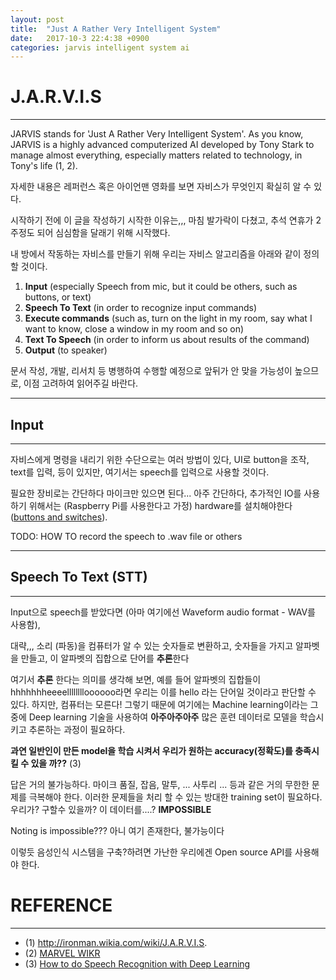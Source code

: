 ```yaml
---
layout: post
title:  "Just A Rather Very Intelligent System"
date:   2017-10-3 22:4:38 +0900
categories: jarvis intelligent system ai
---
```

# J.A.R.V.I.S
* * *
JARVIS stands for 'Just A Rather Very Intelligent System'. As you know, JARVIS is a highly advanced computerized AI developed by Tony Stark to manage almost everything, especially matters related to technology, in Tony's life (1, 2).

자세한 내용은 레퍼런스 혹은 아이언맨 영화를 보면 자비스가 무엇인지 확실히 알 수 있다.

시작하기 전에 이 글을 작성하기 시작한 이유는,,, 마침 발가락이 다쳤고, 추석 연휴가 2주정도 되어 심심함을 달래기 위해 시작했다.

내 방에서 작동하는 자비스를 만들기 위해 우리는 자비스 알고리즘을 아래와 같이 정의할 것이다.

1. **Input** (especially Speech from mic, but it could be others, such as buttons, or text)
2. **Speech To Text** (in order to recognize input commands)
3. **Execute commands** (such as, turn on the light in my room, say what I want to know, close a window in my room and so on)
4. **Text To Speech** (in order to inform us about results of the command)
5. **Output** (to speaker)

문서 작성, 개발, 리서치 등 병행하여 수행할 예정으로 앞뒤가 안 맞을 가능성이 높으므로, 이점 고려하여 읽어주길 바란다.

* * *
## Input
* * *
자비스에게 명령을 내리기 위한 수단으로는 여러 방법이 있다, UI로 button을 조작, text를 입력, 등이 있지만, 여기서는 speech를 입력으로 사용할 것이다.

필요한 장비로는 간단하다 마이크만 있으면 된다... 아주 간단하다, 추가적인 IO를 사용하기 위해서는 (Raspberry Pi를 사용한다고 가정) hardware를 설치해야한다 ([buttons and switches](https://www.cl.cam.ac.uk/projects/raspberrypi/tutorials/robot/buttons_and_switches/)).

TODO: HOW TO record the speech to .wav file or others

* * *
## Speech To Text (STT)
* * *
Input으로 speech를 받았다면 (아마 여기에선 Waveform audio format - WAV를 사용함),

대략,,, 소리 (파동)을 컴퓨터가 알 수 있는 숫자들로 변환하고, 숫자들을 가지고 알파벳을 만들고, 이 알파벳의 집합으로 단어를 **추론**한다

여기서 **추론** 한다는 의미를 생각해 보면, 예를 들어 알파벳의 집합들이 hhhhhhheeeelllllllloooooo라면 우리는 이를 hello 라는 단어일 것이라고 판단할 수 있다.
하지만, 컴퓨터는 모른다! 그렇기 때문에 여기에는 Machine learning이라는 그중에 Deep learning 기술을 사용하여 **아주아주아주** 많은 훈련 데이터로 모델을 학습시키고 추론하는 과정이 필요하다.

**과연 일반인이 만든 model을 학습 시켜서 우리가 원하는 accuracy(정확도)를 충족시킬 수 있을 까??** (3)

답은 거의 불가능하다. 마이크 품질, 잡음, 말투, ... 사투리 ... 등과 같은 거의 무한한 문제를 극복해야 한다.
이러한 문제들을 처리 할 수 있는 방대한 training set이 필요하다. 우리가? 구할수 있을까? 이 데이터를....? **IMPOSSIBLE**

Noting is impossible??? 아니 여기 존재한다, 불가능이다

이렇듯 음성인식 시스템을 구축?하려면 가난한 우리에겐 Open source API를 사용해야 한다.


# REFERENCE
* * *
- (1) http://ironman.wikia.com/wiki/J.A.R.V.I.S.
- (2) [MARVEL WIKR](http://marvel.wikia.com/wiki/Just_A_Rather_Very_Intelligent_System_(Earth-199999))
- (3) [How to do Speech Recognition with Deep Learning](https://medium.com/@ageitgey/machine-learning-is-fun-part-6-how-to-do-speech-recognition-with-deep-learning-28293c162f7a)
